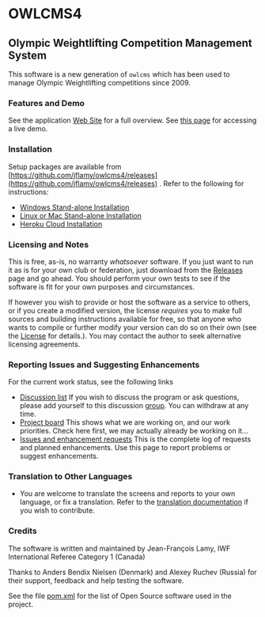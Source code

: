 # OWLCMS4
## Olympic Weightlifting Competition Management System 

This software is a new generation of `owlcms` which has been used to manage Olympic Weightlifting competitions since 2009. 

### Features and Demo

See the application [Web Site](https://jflamy.github.io/owlcms4/) for a full overview.  See [this page](https://jflamy.github.io/owlcms4/#/Demo) for accessing a live demo.

### Installation
Setup packages are available from [https://github.com/jflamy/owlcms4/releases](https://github.com/jflamy/owlcms4/releases) .  Refer to the following for instructions:

  * [Windows Stand-alone Installation](https://jflamy.github.io/owlcms4/#/LocalWindowsSetup)
* [Linux or Mac Stand-alone Installation](https://jflamy.github.io/owlcms4/#/LocalLinuxMacSetup)
* [Heroku Cloud Installation](https://jflamy.github.io/owlcms4/#/Heroku)

### Licensing and Notes

This is free, as-is, no warranty *whatsoever* software. If you just want to run it as is for your own club or federation, just download from the [Releases](https://github.com/jflamy/owlcms4/releases) page and go ahead. You should perform your own tests to see if the software is fit for your own purposes and circumstances.

If however you wish to provide or host the software as a service to others, or if you create a modified version, the license *requires* you to make full sources and building instructions available for free, so that anyone who wants to compile or further modify your version can do so on their own (see the [License](https://github.com/jflamy/owlcms4/blob/master/LICENSE.txt) for details.).  You may contact the author to seek alternative licensing agreements.

### Reporting Issues and Suggesting Enhancements

For the current work status, see the following links

- [Discussion list](https://groups.google.com/forum/#!forum/owlcms)  If you wish to discuss the program or ask questions, please add yourself to this discussion [group](https://groups.google.com/forum/#!forum/owlcms).  You can withdraw at any time.
- [Project board](https://github.com/jflamy/owlcms4/projects/1) This shows what we are working on, and our work priorities.  Check here first, we may actually already be working on it...
- [Issues and enhancement requests](https://github.com/jflamy/owlcms4/issues) This is the complete log of requests and planned enhancements. Use this page to report problems or suggest enhancements.

### Translation to Other Languages

- You are welcome to translate the screens and reports to your own language, or fix a translation.  Refer to the [translation documentation](https://jflamy.github.io/owlcms4/#/Translation) if you wish to contribute.

### Credits

The software is written and maintained by Jean-François Lamy, IWF International Referee Category 1 (Canada)

Thanks to Anders Bendix Nielsen (Denmark) and Alexey Ruchev (Russia) for their support, feedback and help testing the software.

See the file [pom.xml](pom.xml) for the list of Open Source software used in the project.